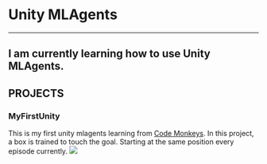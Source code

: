 # Unity MLAgents
---
I am currently learning how to use Unity MLAgents. 
---
## PROJECTS
### MyFirstUnity 
This is my first unity mlagents learning from [Code Monkeys](https://www.youtube.com/watch?v=zPFU30tbyKs).
In this project, a box is trained to touch the goal. Starting at the same position every episode currently.
![](./Screenshots/1.png)